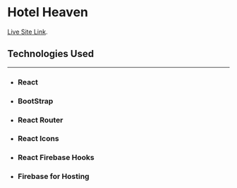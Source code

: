 # Hotel Heaven

[Live Site Link](https://hotel-heaven-88ae2.web.app).

## Technologies Used

---

- ### React
- ### BootStrap
- ### React Router
- ### React Icons
- ### React Firebase Hooks
- ### Firebase for Hosting
